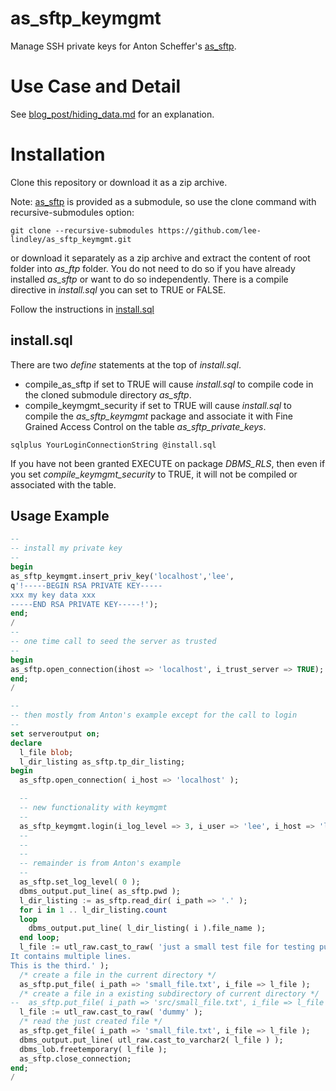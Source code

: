 # as_sftp_keymgmt

Manage SSH private keys for Anton Scheffer's [as_sftp](https://github.com/antonscheffer/as_sftp).

# Use Case and Detail

See [blog_post/hiding_data.md](blog_post/hiding_data.md) for an explanation.

# Installation

Clone this repository or download it as a zip archive.

Note: [as_sftp](https://github.com/antonscheffer/as_sftp)
is provided as a submodule,
so use the clone command with recursive-submodules option:

`git clone --recursive-submodules https://github.com/lee-lindley/as_sftp_keymgmt.git`

or download it separately as a zip archive and extract the content of root folder
into *as_ftp* folder. You do not need to do so if you have already installed *as_sftp*
or want to do so independently. There is a compile directive in *install.sql* you can
set to TRUE or FALSE.

Follow the instructions in [install.sql](#installsql)

## install.sql

There are two *define* statements at the top of
*install.sql*.

- compile_as_sftp if set to TRUE will cause *install.sql* to compile code in the cloned
submodule directory *as_sftp*.
- compile_keymgmt_security if set to TRUE will cause *install.sql* to compile the
*as_sftp_keymgmt* package and associate it with Fine Grained Access Control on the
table *as_sftp_private_keys*.

`sqlplus YourLoginConnectionString @install.sql`

If you have not been granted EXECUTE on package *DBMS_RLS*, then even if you set
*compile_keymgmt_security* to TRUE, it will not be compiled or associated with the table.

## Usage Example

```sql
--
-- install my private key
--
begin
as_sftp_keymgmt.insert_priv_key('localhost','lee',
q'!-----BEGIN RSA PRIVATE KEY-----
xxx my key data xxx
-----END RSA PRIVATE KEY-----!');
end;
/
--
-- one time call to seed the server as trusted
--
begin
as_sftp.open_connection(ihost => 'localhost', i_trust_server => TRUE);
end;
/

--
-- then mostly from Anton's example except for the call to login
--
set serveroutput on;
declare
  l_file blob;
  l_dir_listing as_sftp.tp_dir_listing;
begin
  as_sftp.open_connection( i_host => 'localhost' );

  --
  -- new functionality with keymgmt
  --
  as_sftp_keymgmt.login(i_log_level => 3, i_user => 'lee', i_host => 'localhost');
  --
  --
  --
  -- remainder is from Anton's example
  --
  as_sftp.set_log_level( 0 );
  dbms_output.put_line( as_sftp.pwd );
  l_dir_listing := as_sftp.read_dir( i_path => '.' );
  for i in 1 .. l_dir_listing.count
  loop
    dbms_output.put_line( l_dir_listing( i ).file_name );
  end loop;
  l_file := utl_raw.cast_to_raw( 'just a small test file for testing purposes.
It contains multiple lines.
This is the third.' ); 
  /* create a file in the current directory */
  as_sftp.put_file( i_path => 'small_file.txt', i_file => l_file );  
  /* create a file in a existing subdirectory of current directory */
--  as_sftp.put_file( i_path => 'src/small_file.txt', i_file => l_file );
  l_file := utl_raw.cast_to_raw( 'dummy' );
  /* read the just created file */  
  as_sftp.get_file( i_path => 'small_file.txt', i_file => l_file );  
  dbms_output.put_line( utl_raw.cast_to_varchar2( l_file ) );
  dbms_lob.freetemporary( l_file );
  as_sftp.close_connection;
end;
/
```

